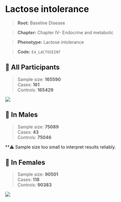 # Lactose intolerance

> **Root:** Baseline Disease  

> **Chapter:** Chapter IV- Endocrine and metabolic  

> **Phenotype:** Lactose intolerance  

> **Code:** `E4_LACTOSEINT`

## 🧪 All Participants  
> Sample size: **165590**  
> Cases: **161**  
> Controls: **165429**
<img src="/Disease/Figures/ALL/Incidence/E4_LACTOSEINT.png"/>
<CsvTable src="/Disease/Data/ALL/Incidence/COX_E4_LACTOSEINT.csv" label="🔍 View full results" />

## 👨 In Males  
> Sample size: **75089**  
> Cases: **43**  
> Controls: **75046**

**⚠️ Sample size too small to interpret results reliably.


## 👩 In Females  
> Sample size: **90501**  
> Cases: **118**  
> Controls: **90383**
<img src="/Disease/Figures/Female/Incidence/E4_LACTOSEINT.png"/>
<CsvTable src="/Disease/Data/Female/Incidence/COX_E4_LACTOSEINT.csv" label="🔍 View full results" />
